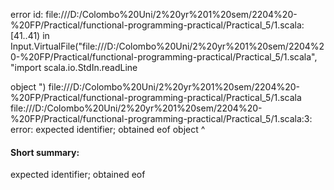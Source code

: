 error id: file:///D:/Colombo%20Uni/2%20yr%201%20sem/2204%20-%20FP/Practical/functional-programming-practical/Practical_5/1.scala:[41..41) in Input.VirtualFile("file:///D:/Colombo%20Uni/2%20yr%201%20sem/2204%20-%20FP/Practical/functional-programming-practical/Practical_5/1.scala", "import scala.io.StdIn.readLine

object ")
file:///D:/Colombo%20Uni/2%20yr%201%20sem/2204%20-%20FP/Practical/functional-programming-practical/Practical_5/1.scala
file:///D:/Colombo%20Uni/2%20yr%201%20sem/2204%20-%20FP/Practical/functional-programming-practical/Practical_5/1.scala:3: error: expected identifier; obtained eof
object 
       ^
#### Short summary: 

expected identifier; obtained eof